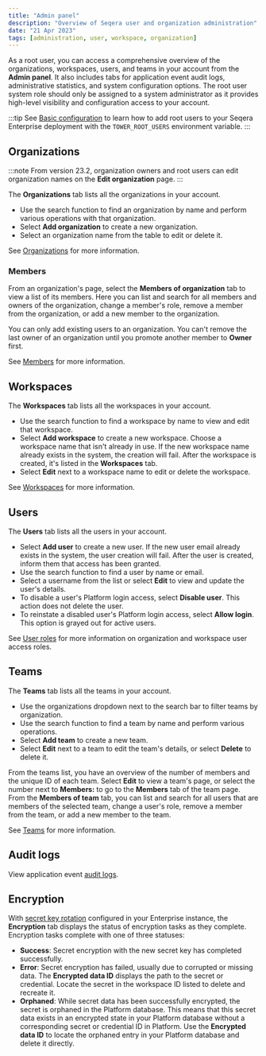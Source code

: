 ```yaml
---
title: "Admin panel"
description: "Overview of Seqera user and organization administration"
date: "21 Apr 2023"
tags: [administration, user, workspace, organization]
---
```


As a root user, you can access a comprehensive overview of the organizations, workspaces, users, and teams in your account from the **Admin panel**. It also includes tabs for application event audit logs, administrative statistics, and system configuration options. The root user system role should only be assigned to a system administrator as it provides high-level visibility and configuration access to your account.

:::tip
See [Basic configuration](../enterprise/configuration/overview.mdx#basic-configuration) to learn how to add root users to your Seqera Enterprise deployment with the `TOWER_ROOT_USERS` environment variable.
:::

## Organizations

:::note
From version 23.2, organization owners and root users can edit organization names on the **Edit organization** page.
:::

The **Organizations** tab lists all the organizations in your account.

- Use the search function to find an organization by name and perform various operations with that organization.
- Select **Add organization** to create a new organization.
- Select an organization name from the table to edit or delete it.

See [Organizations](../orgs-and-teams/organizations) for more information. 

### Members

From an organization's page, select the **Members of organization** tab to view a list of its members. Here you can list and search for all members and owners of the organization, change a member's role, remove a member from the organization, or add a new member to the organization.

You can only add existing users to an organization. You can't remove the last owner of an organization until you promote another member to **Owner** first.

See [Members](../orgs-and-teams/organizations#members) for more information. 

## Workspaces

The **Workspaces** tab lists all the workspaces in your account. 

- Use the search function to find a workspace by name to view and edit that workspace.
- Select **Add workspace** to create a new workspace. Choose a workspace name that isn't already in use. If the new workspace name already exists in the system, the creation will fail. After the workspace is created, it's listed in the **Workspaces** tab.
- Select **Edit** next to a workspace name to edit or delete the workspace.

See [Workspaces](../orgs-and-teams/workspace-management) for more information.

## Users

The **Users** tab lists all the users in your account.

- Select **Add user** to create a new user. If the new user email already exists in the system, the user creation will fail. After the user is created, inform them that access has been granted.
- Use the search function to find a user by name or email.
- Select a username from the list or select **Edit** to view and update the user's details. 
- To disable a user's Platform login access, select **Disable user**. This action does not delete the user.
- To reinstate a disabled user's Platform login access, select **Allow login**. This option is grayed out for active users.

See [User roles](../orgs-and-teams/roles) for more information on organization and workspace user access roles. 

## Teams

The **Teams** tab lists all the teams in your account.

- Use the organizations dropdown next to the search bar to filter teams by organization.
- Use the search function to find a team by name and perform various operations.
- Select **Add team** to create a new team.
- Select **Edit** next to a team to edit the team's details, or select **Delete** to delete it.

From the teams list, you have an overview of the number of members and the unique ID of each team. Select **Edit** to view a team's page, or select the number next to **Members:** to go to the **Members** tab of the team page. From the **Members of team** tab, you can list and search for all users that are members of the selected team, change a user's role, remove a member from the team, or add a new member to the team.

See [Teams](../orgs-and-teams/organizations#teams) for more information. 

## Audit logs

View application event [audit logs](../monitoring/audit-logs).

## Encryption

With [secret key rotation](../enterprise/configuration/overview.mdx#secret-key-rotation) configured in your Enterprise instance, the **Encryption** tab displays the status of encryption tasks as they complete. Encryption tasks complete with one of three statuses:

- **Success**: Secret encryption with the new secret key has completed successfully. 
- **Error**: Secret encryption has failed, usually due to corrupted or missing data. The **Encrypted data ID** displays the path to the secret or credential. Locate the secret in the workspace ID listed to delete and recreate it. 
- **Orphaned**: While secret data has been successfully encrypted, the secret is orphaned in the Platform database. This means that this secret data exists in an encrypted state in your Platform database without a corresponding secret or credential ID in Platform. Use the **Encrypted data ID** to locate the orphaned entry in your Platform database and delete it directly. 
